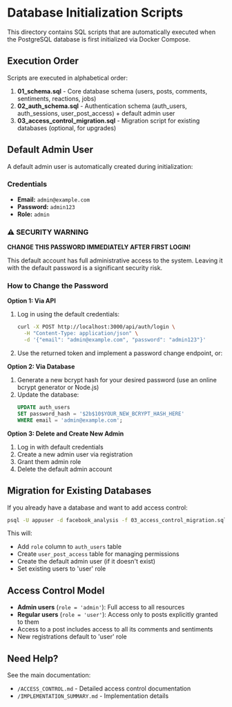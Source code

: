 # Database Initialization Scripts

This directory contains SQL scripts that are automatically executed when the PostgreSQL database is first initialized via Docker Compose.

## Execution Order

Scripts are executed in alphabetical order:

1. **01_schema.sql** - Core database schema (users, posts, comments, sentiments, reactions, jobs)
2. **02_auth_schema.sql** - Authentication schema (auth_users, auth_sessions, user_post_access) + default admin user
3. **03_access_control_migration.sql** - Migration script for existing databases (optional, for upgrades)

## Default Admin User

A default admin user is automatically created during initialization:

### Credentials
- **Email:** `admin@example.com`
- **Password:** `admin123`
- **Role:** `admin`

### ⚠️ SECURITY WARNING
**CHANGE THIS PASSWORD IMMEDIATELY AFTER FIRST LOGIN!**

This default account has full administrative access to the system. Leaving it with the default password is a significant security risk.

### How to Change the Password

**Option 1: Via API**
1. Log in using the default credentials:
   ```bash
   curl -X POST http://localhost:3000/api/auth/login \
     -H "Content-Type: application/json" \
     -d '{"email": "admin@example.com", "password": "admin123"}'
   ```
2. Use the returned token and implement a password change endpoint, or:

**Option 2: Via Database**
1. Generate a new bcrypt hash for your desired password (use an online bcrypt generator or Node.js)
2. Update the database:
   ```sql
   UPDATE auth_users 
   SET password_hash = '$2b$10$YOUR_NEW_BCRYPT_HASH_HERE' 
   WHERE email = 'admin@example.com';
   ```

**Option 3: Delete and Create New Admin**
1. Log in with default credentials
2. Create a new admin user via registration
3. Grant them admin role
4. Delete the default admin account

## Migration for Existing Databases

If you already have a database and want to add access control:

```bash
psql -U appuser -d facebook_analysis -f 03_access_control_migration.sql
```

This will:
- Add `role` column to `auth_users` table
- Create `user_post_access` table for managing permissions
- Create the default admin user (if it doesn't exist)
- Set existing users to 'user' role

## Access Control Model

- **Admin users** (`role = 'admin'`): Full access to all resources
- **Regular users** (`role = 'user'`): Access only to posts explicitly granted to them
- Access to a post includes access to all its comments and sentiments
- New registrations default to 'user' role

## Need Help?

See the main documentation:
- `/ACCESS_CONTROL.md` - Detailed access control documentation
- `/IMPLEMENTATION_SUMMARY.md` - Implementation details

